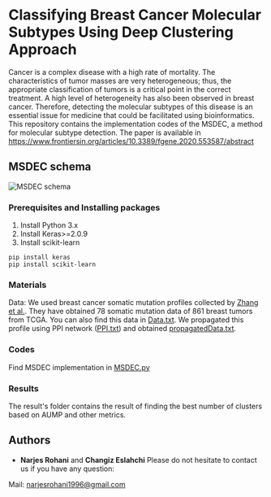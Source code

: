 
# Classifying Breast Cancer Molecular Subtypes Using Deep Clustering Approach

Cancer is a complex disease with a high rate of mortality. The characteristics of tumor masses are very heterogeneous; thus, the appropriate classification of tumors is a critical point in the correct treatment. A high level of heterogeneity has also been observed in breast cancer. Therefore, detecting the molecular subtypes of this disease is an essential issue for medicine that could be facilitated using bioinformatics.
This repository contains the implementation codes of the MSDEC, a method for molecular subtype detection. The paper is available in https://www.frontiersin.org/articles/10.3389/fgene.2020.553587/abstract
## MSDEC schema

![MSDEC schema](https://github.com/nrohani/MolecularSubtypes/blob/master/MSDEC%20Schema.jpg)

### Prerequisites and Installing packages

1. Install Python 3.x
2. Install Keras>=2.0.9
3. Install scikit-learn 
```
pip install keras
pip install scikit-learn   
```

### Materials

Data: We used breast cancer somatic mutation profiles collected by [Zhang et al.](https://github.com/wzhang1984/NBSS/tree/master/data). They have obtained 78 somatic mutation data of 861 breast tumors from TCGA. You can also find this data in [Data.txt](https://github.com/nrohani/MolecularSubtypes/blob/master/Data/Data.txt). We propagated this profile using PPI network ([PPI.txt](https://github.com/nrohani/MolecularSubtypes/blob/master/Data/PPI.txt)) and obtained [propagatedData.txt](https://github.com/nrohani/MolecularSubtypes/blob/master/Data/propagatedData.txt).

### Codes
Find MSDEC implementation in [MSDEC.py](https://github.com/nrohani/MolecularSubtypes/blob/master/MSDEC.py)
### Results
The result's folder contains the result of finding the best number of clusters based on AUMP and other metrics.
## Authors

* **Narjes Rohani** and **Changiz Eslahchi**
Please do not hesitate to contact us if you have any question:


Mail: narjesrohani1996@gmail.com
